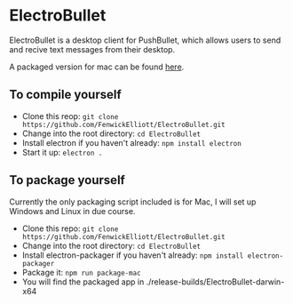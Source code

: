 # ElectroBullet

ElectroBullet is a desktop client for PushBullet, which allows users to send and recive text messages from their desktop.

A packaged version for mac can be found [here](http://aws-website-fenwickelliott-9evp8.s3-website-us-east-1.amazonaws.com/Assets/Software/ElectroBullet.zip).

## To compile yourself
* Clone this reop: `git clone https://github.com/FenwickElliott/ElectroBullet.git`
* Change into the root directory: `cd ElectroBullet`
* Install electron if you haven't already: `npm install electron`
* Start it up: `electron .`

## To package yourself
Currently the only packaging script included is for Mac, I will set up Windows and Linux in due course.
* Clone this repo: `git clone https://github.com/FenwickElliott/ElectroBullet.git`
* Change into the root directory: `cd ElectroBullet`
* Install electron-packager if you haven't already: `npm install electron-packager`
* Package it: `npm run package-mac`
* You will find the packaged app in ./release-builds/ElectroBullet-darwin-x64